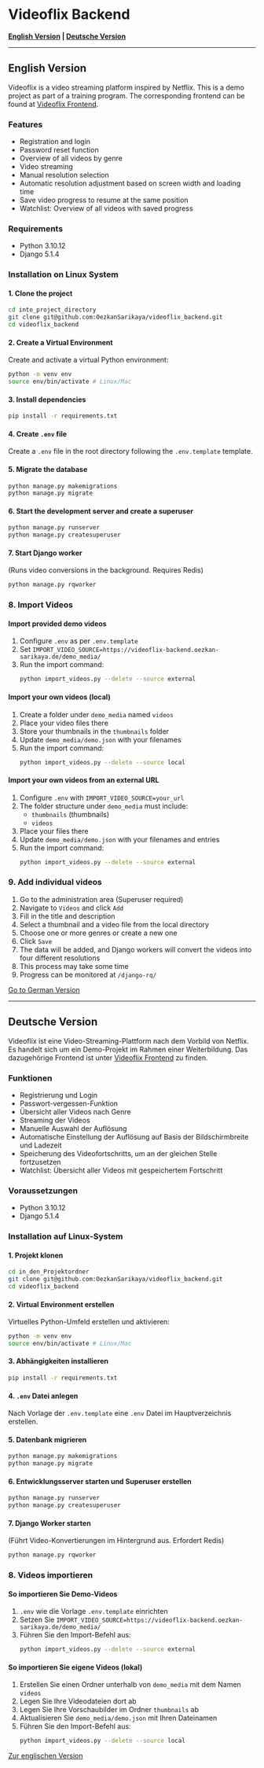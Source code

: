 # Videoflix Backend

**[English Version](#english-version) | [Deutsche Version](#deutsche-version)**

---

## English Version

Videoflix is a video streaming platform inspired by Netflix.
This is a demo project as part of a training program.
The corresponding frontend can be found at [Videoflix Frontend](https://github.com/OezkanSarikaya/videoflix_frontend).

### Features
- Registration and login
- Password reset function
- Overview of all videos by genre
- Video streaming
- Manual resolution selection
- Automatic resolution adjustment based on screen width and loading time
- Save video progress to resume at the same position
- Watchlist: Overview of all videos with saved progress

### Requirements
- Python 3.10.12
- Django 5.1.4

### Installation on Linux System

#### 1. Clone the project
```bash
cd into_project_directory
git clone git@github.com:OezkanSarikaya/videoflix_backend.git
cd videoflix_backend
```

#### 2. Create a Virtual Environment
Create and activate a virtual Python environment:
```bash
python -m venv env
source env/bin/activate # Linux/Mac
```

#### 3. Install dependencies
```bash
pip install -r requirements.txt
```

#### 4. Create `.env` file
Create a `.env` file in the root directory following the `.env.template` template.

#### 5. Migrate the database
```bash
python manage.py makemigrations
python manage.py migrate
```

#### 6. Start the development server and create a superuser
```bash
python manage.py runserver
python manage.py createsuperuser
```

#### 7. Start Django worker
(Runs video conversions in the background. Requires Redis)
```bash
python manage.py rqworker
```

### 8. Import Videos

#### Import provided demo videos
1. Configure `.env` as per `.env.template`
2. Set `IMPORT_VIDEO_SOURCE=https://videoflix-backend.oezkan-sarikaya.de/demo_media/`
3. Run the import command:
   ```bash
   python import_videos.py --delete --source external
   ```

#### Import your own videos (local)
1. Create a folder under `demo_media` named `videos`
2. Place your video files there
3. Store your thumbnails in the `thumbnails` folder
4. Update `demo_media/demo.json` with your filenames
5. Run the import command:
   ```bash
   python import_videos.py --delete --source local
   ```

#### Import your own videos from an external URL
1. Configure `.env` with `IMPORT_VIDEO_SOURCE=your_url`
2. The folder structure under `demo_media` must include:
   - `thumbnails` (thumbnails)
   - `videos`
3. Place your files there
4. Update `demo_media/demo.json` with your filenames and entries
5. Run the import command:
   ```bash
   python import_videos.py --delete --source external
   ```

### 9. Add individual videos
1. Go to the administration area (Superuser required)
2. Navigate to `Videos` and click `Add`
3. Fill in the title and description
4. Select a thumbnail and a video file from the local directory
5. Choose one or more genres or create a new one
6. Click `Save`
7. The data will be added, and Django workers will convert the videos into four different resolutions
8. This process may take some time
9. Progress can be monitored at `/django-rq/`

[Go to German Version](#deutsche-version)

---

## Deutsche Version

Videoflix ist eine Video-Streaming-Plattform nach dem Vorbild von Netflix.
Es handelt sich um ein Demo-Projekt im Rahmen einer Weiterbildung.
Das dazugehörige Frontend ist unter [Videoflix Frontend](https://github.com/OezkanSarikaya/videoflix_frontend) zu finden.

### Funktionen
- Registrierung und Login
- Passwort-vergessen-Funktion
- Übersicht aller Videos nach Genre
- Streaming der Videos
- Manuelle Auswahl der Auflösung
- Automatische Einstellung der Auflösung auf Basis der Bildschirmbreite und Ladezeit
- Speicherung des Videofortschritts, um an der gleichen Stelle fortzusetzen
- Watchlist: Übersicht aller Videos mit gespeichertem Fortschritt

### Voraussetzungen
- Python 3.10.12
- Django 5.1.4

### Installation auf Linux-System

#### 1. Projekt klonen
```bash
cd in_den_Projektordner
git clone git@github.com:OezkanSarikaya/videoflix_backend.git
cd videoflix_backend
```

#### 2. Virtual Environment erstellen
Virtuelles Python-Umfeld erstellen und aktivieren:
```bash
python -m venv env
source env/bin/activate # Linux/Mac
```

#### 3. Abhängigkeiten installieren
```bash
pip install -r requirements.txt
```

#### 4. `.env` Datei anlegen
Nach Vorlage der `.env.template` eine `.env` Datei im Hauptverzeichnis erstellen.

#### 5. Datenbank migrieren
```bash
python manage.py makemigrations
python manage.py migrate
```

#### 6. Entwicklungsserver starten und Superuser erstellen
```bash
python manage.py runserver
python manage.py createsuperuser
```

#### 7. Django Worker starten
(Führt Video-Konvertierungen im Hintergrund aus. Erfordert Redis)
```bash
python manage.py rqworker
```

### 8. Videos importieren

#### So importieren Sie Demo-Videos
1. `.env` wie die Vorlage `.env.template` einrichten
2. Setzen Sie `IMPORT_VIDEO_SOURCE=https://videoflix-backend.oezkan-sarikaya.de/demo_media/`
3. Führen Sie den Import-Befehl aus:
   ```bash
   python import_videos.py --delete --source external
   ```

#### So importieren Sie eigene Videos (lokal)
1. Erstellen Sie einen Ordner unterhalb von `demo_media` mit dem Namen `videos`
2. Legen Sie Ihre Videodateien dort ab
3. Legen Sie Ihre Vorschaubilder im Ordner `thumbnails` ab
4. Aktualisieren Sie `demo_media/demo.json` mit Ihren Dateinamen
5. Führen Sie den Import-Befehl aus:
   ```bash
   python import_videos.py --delete --source local
   ```

[Zur englischen Version](#english-version)
